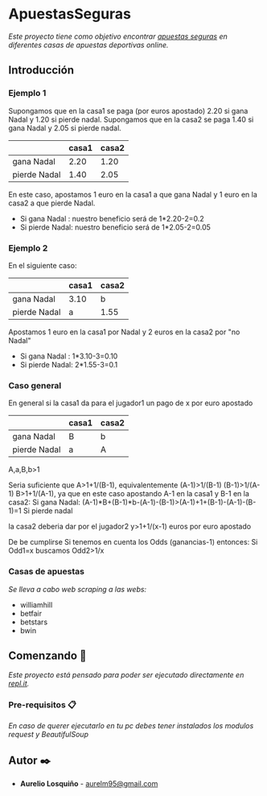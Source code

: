 # ApuestasSeguras

_Este proyecto tiene como objetivo encontrar [apuestas seguras](https://es.wikipedia.org/wiki/Surebet) en diferentes casas de apuestas deportivas online._

## Introducción

### Ejemplo 1

Supongamos que en la casa1 se paga (por euros apostado) 2.20 si gana Nadal y 1.20 si pierde nadal. Supongamos que en la casa2 se paga 1.40 si gana Nadal y 2.05 si pierde nadal.

|	            | casa1 | casa2 |
|-------------|-------|-------|
|gana Nadal   | 2.20  | 1.20  |
|pierde Nadal | 1.40  | 2.05  |

En este caso, apostamos 1 euro en la casa1 a que gana Nadal y 1 euro en la casa2 a que pierde Nadal.
- Si gana Nadal  : nuestro beneficio será de 1*2.20-2=0.2
- Si pierde Nadal: nuestro beneficio será de 1*2.05-2=0.05

### Ejemplo 2
En el siguiente caso:

|	            | casa1 | casa2 |
|-------------|-------|-------|
|gana Nadal   | 3.10  |   b   |
|pierde Nadal |   a   | 1.55  |

Apostamos 1 euro en la casa1 por Nadal y 2 euros en la casa2 por "no Nadal"
- Si gana Nadal  : 1*3.10-3=0.10
- Si pierde Nadal: 2*1.55-3=0.1

### Caso general
En general si la casa1 da para el jugador1 un pago de x por euro apostado

|	      	    | casa1 | casa2 |
|-------------|-------|-------|
|gana Nadal   |   B   |   b   |
|pierde Nadal |   a   |   A   |

A,a,B,b>1

Seria suficiente que A>1+1/(B-1), equivalentemente (A-1)>1/(B-1)  (B-1)>1/(A-1)  B>1+1/(A-1), ya que en este caso apostando A-1 en la casa1 y B-1 en la casa2:
Si gana Nadal: (A-1)*B+(B-1)*b-(A-1)-(B-1)>(A-1)+1+(B-1)-(A-1)-(B-1)=1
Si pierde nadal


 la casa2 deberia dar por el jugador2 y>1+1/(x-1) euros por euro apostado

De be cumplirse
Si tenemos en cuenta los Odds (ganancias-1) entonces: Si Odd1=x buscamos Odd2>1/x

### Casas de apuestas
_Se lleva a cabo web scraping a las webs:_

- williamhill
- betfair
- betstars
- bwin

## Comenzando 🚀

_Este proyecto está pensado para poder ser ejecutado directamente en [repl.it](https://repl.it/)._


### Pre-requisitos 📋

_En caso de querer ejecutarlo en tu pc debes tener instalados los modulos request y BeautifulSoup_

## Autor ✒️

* **Aurelio Losquiño**  - aurelm95@gmail.com

[//]: # (Plantilla para el readme: https://gist.github.com/Villanuevand/6386899f70346d4580c723232524d35a) 

[//]: # (Para editar el readme: https://pandao.github.io/editor.md/en.html) 



